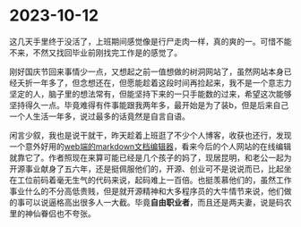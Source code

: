 # 2023-10-12

 这几天手里终于没活了，上班期间感觉像是行尸走肉一样，真的爽的一。可惜不能不来，不然又找回毕业前刚找完工作是的感觉了。

 刚好国庆节回来事情少一点，又想起之前一值想做的树洞网站了，虽然网站本身已经夭折一年多了，但念想还在，但愿能趁着这段时间再捡起来，我不是一个意志力坚定的人，脑子里的想法常有，但能坚持下来的一只手能数的过来，希望这次能够坚持得久一点。毕竟难得有件事能跟我两年多，最开始是为了装b，但是后来自己一个人生活一年多，说过最多的话竟然是自言自语。

闲言少叙，我也是说干就干，昨天趁着上班逛了不少个人博客，收获也还行，发现一个意外好用的[web端的markdown文档编辑器](https://github.com/Vanessa219/vditor)，看来今后的个人网站的在线编辑就靠它了。作者照现在来算可能已经是几个孩子的妈了，现居昆明，和老公一起为开源事业献身了五六年，还是挺佩服他们的，开源、创业可不是说说而已，比起坐在工位前码着毫无生气的代码来说，起码难上一百倍。也挺羡慕他们的，虽然工作事业什么的不分高低贵贱，但是就开源精神和大多程序员的大牛情节来说，他们做的事可以说逼格高出很多人一大截。毕竟**自由职业者**，而且还是两夫妻，说是码农里的神仙眷侣也不夸张。
 